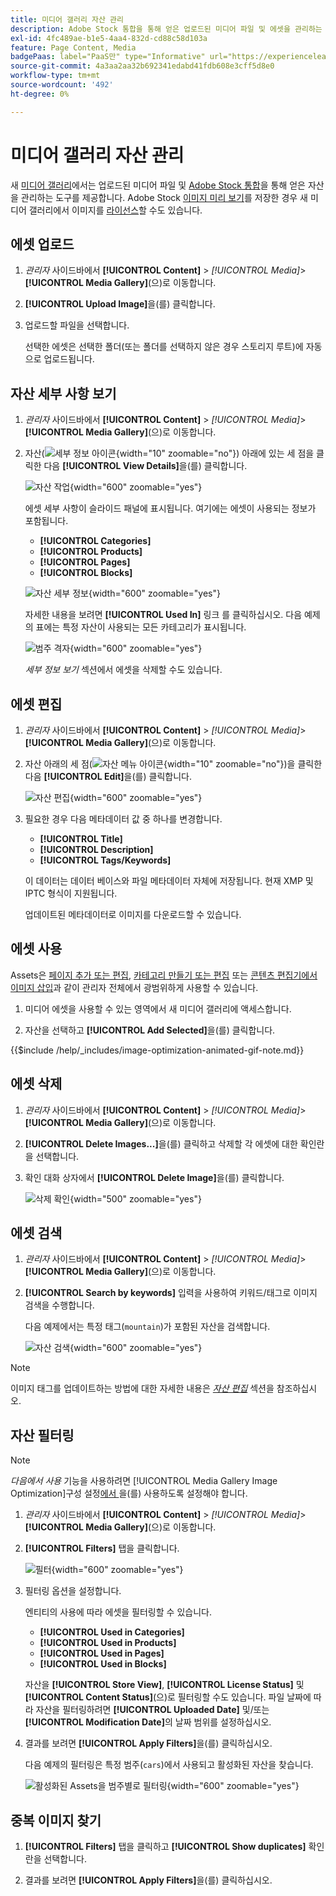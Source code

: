 ```yaml
---
title: 미디어 갤러리 자산 관리
description: Adobe Stock 통합을 통해 얻은 업로드된 미디어 파일 및 에셋을 관리하는 방법을 알아봅니다.
exl-id: 4fc489ae-b1e5-4aa4-832d-cd88c58d103a
feature: Page Content, Media
badgePaas: label="PaaS만" type="Informative" url="https://experienceleague.adobe.com/en/docs/commerce/user-guides/product-solutions" tooltip="Adobe Commerce 온 클라우드 프로젝트(Adobe 관리 PaaS 인프라) 및 온프레미스 프로젝트에만 적용됩니다."
source-git-commit: 4a3aa2aa32b692341edabd41fdb608e3cff5d8e0
workflow-type: tm+mt
source-wordcount: '492'
ht-degree: 0%

---
```


# 미디어 갤러리 자산 관리

새 [미디어 갤러리](media-gallery.md)에서는 업로드된 미디어 파일 및 [Adobe Stock 통합](adobe-stock.md)을 통해 얻은 자산을 관리하는 도구를 제공합니다. Adobe Stock [이미지 미리 보기](adobe-stock-save-preview.md)를 저장한 경우 새 미디어 갤러리에서 이미지를 [라이선스](adobe-stock-license-image.md)할 수도 있습니다.

## 에셋 업로드

1. _관리자_ 사이드바에서 **[!UICONTROL Content]** > _[!UICONTROL Media]_>**[!UICONTROL Media Gallery]**(으)로 이동합니다.

1. **[!UICONTROL Upload Image]**&#x200B;을(를) 클릭합니다.

1. 업로드할 파일을 선택합니다.

   선택한 에셋은 선택한 폴더(또는 폴더를 선택하지 않은 경우 스토리지 루트)에 자동으로 업로드됩니다.

## 자산 세부 사항 보기

1. _관리자_ 사이드바에서 **[!UICONTROL Content]** > _[!UICONTROL Media]_>**[!UICONTROL Media Gallery]**(으)로 이동합니다.

1. 자산(![세부 정보 아이콘](./assets/media-gallery-asset-menu-icon.png){width="10" zoomable="no"}) 아래에 있는 세 점을 클릭한 다음 **[!UICONTROL View Details]**&#x200B;을(를) 클릭합니다.

   ![자산 작업](./assets/media-gallery-asset-actions.png){width="600" zoomable="yes"}

   에셋 세부 사항이 슬라이드 패널에 표시됩니다. 여기에는 에셋이 사용되는 정보가 포함됩니다.

   - **[!UICONTROL Categories]**
   - **[!UICONTROL Products]**
   - **[!UICONTROL Pages]**
   - **[!UICONTROL Blocks]**

   ![자산 세부 정보](./assets/media-gallery-asset-details.png){width="600" zoomable="yes"}

   자세한 내용을 보려면 **[!UICONTROL Used In]** 링크 를 클릭하십시오. 다음 예제의 표에는 특정 자산이 사용되는 모든 카테고리가 표시됩니다.

   ![범주 격자](./assets/media-gallery-asset-categories.png){width="600" zoomable="yes"}

   _세부 정보 보기_ 섹션에서 에셋을 삭제할 수도 있습니다.

## 에셋 편집

1. _관리자_ 사이드바에서 **[!UICONTROL Content]** > _[!UICONTROL Media]_>**[!UICONTROL Media Gallery]**(으)로 이동합니다.

1. 자산 아래의 세 점(![자산 메뉴 아이콘](./assets/media-gallery-asset-menu-icon.png){width="10" zoomable="no"})을 클릭한 다음 **[!UICONTROL Edit]**&#x200B;을(를) 클릭합니다.

   ![자산 편집](./assets/media-gallery-edit-asset.png){width="600" zoomable="yes"}

1. 필요한 경우 다음 메타데이터 값 중 하나를 변경합니다.

   - **[!UICONTROL Title]**
   - **[!UICONTROL Description]**
   - **[!UICONTROL Tags/Keywords]**

   이 데이터는 데이터 베이스와 파일 메타데이터 자체에 저장됩니다. 현재 XMP 및 IPTC 형식이 지원됩니다.

   업데이트된 메타데이터로 이미지를 다운로드할 수 있습니다.

## 에셋 사용

Assets은 [페이지 추가 또는 편집](page-add.md), [카테고리 만들기 또는 편집](../catalog/category-create.md) 또는 [콘텐츠 편집기에서 이미지 삽입](editor-insert-image.md)과 같이 관리자 전체에서 광범위하게 사용할 수 있습니다.

1. 미디어 에셋을 사용할 수 있는 영역에서 새 미디어 갤러리에 액세스합니다.

1. 자산을 선택하고 **[!UICONTROL Add Selected]**&#x200B;을(를) 클릭합니다.

{{$include /help/_includes/image-optimization-animated-gif-note.md}}

## 에셋 삭제

1. _관리자_ 사이드바에서 **[!UICONTROL Content]** > _[!UICONTROL Media]_>**[!UICONTROL Media Gallery]**(으)로 이동합니다.

1. **[!UICONTROL Delete Images...]**&#x200B;을(를) 클릭하고 삭제할 각 에셋에 대한 확인란을 선택합니다.

1. 확인 대화 상자에서 **[!UICONTROL Delete Image]**&#x200B;을(를) 클릭합니다.

   ![삭제 확인](./assets/media-gallery-bulk-delete-confirm.png){width="500" zoomable="yes"}

## 에셋 검색

1. _관리자_ 사이드바에서 **[!UICONTROL Content]** > _[!UICONTROL Media]_>**[!UICONTROL Media Gallery]**(으)로 이동합니다.

1. **[!UICONTROL Search by keywords]** 입력을 사용하여 키워드/태그로 이미지 검색을 수행합니다.

   다음 예제에서는 특정 태그(`mountain`)가 포함된 자산을 검색합니다.

   ![자산 검색](./assets/media-gallery-asset-search.png){width="600" zoomable="yes"}

>[!NOTE]
>
>이미지 태그를 업데이트하는 방법에 대한 자세한 내용은 _[자산 편집](#edit-an-asset)_ 섹션을 참조하십시오.

## 자산 필터링

>[!NOTE]
>
>_다음에서 사용_ 기능을 사용하려면 [!UICONTROL Media Gallery Image Optimization]구성 설정[에서 ](media-gallery-image-optimization.md)을(를) 사용하도록 설정해야 합니다.

1. _관리자_ 사이드바에서 **[!UICONTROL Content]** > _[!UICONTROL Media]_>**[!UICONTROL Media Gallery]**(으)로 이동합니다.

1. **[!UICONTROL Filters]** 탭을 클릭합니다.

   ![필터](./assets/media-gallery-filters.png){width="600" zoomable="yes"}

1. 필터링 옵션을 설정합니다.

   엔티티의 사용에 따라 에셋을 필터링할 수 있습니다.

   - **[!UICONTROL Used in Categories]**
   - **[!UICONTROL Used in Products]**
   - **[!UICONTROL Used in Pages]**
   - **[!UICONTROL Used in Blocks]**

   자산을 **[!UICONTROL Store View]**, **[!UICONTROL License Status]** 및 **[!UICONTROL Content Status]**(으)로 필터링할 수도 있습니다. 파일 날짜에 따라 자산을 필터링하려면 **[!UICONTROL Uploaded Date]** 및/또는 **[!UICONTROL Modification Date]**&#x200B;의 날짜 범위를 설정하십시오.

1. 결과를 보려면 **[!UICONTROL Apply Filters]**&#x200B;을(를) 클릭하십시오.

   다음 예제의 필터링은 특정 범주(`cars`)에서 사용되고 활성화된 자산을 찾습니다.

   ![활성화된 Assets을 범주별로 필터링](./assets/media-gallery-filter-by-category.png){width="600" zoomable="yes"}

## 중복 이미지 찾기

1. **[!UICONTROL Filters]** 탭을 클릭하고 **[!UICONTROL Show duplicates]** 확인란을 선택합니다.

1. 결과를 보려면 **[!UICONTROL Apply Filters]**&#x200B;을(를) 클릭하십시오.

<!-- Last updated from includes: 2024-01-30 15:43:39 -->
